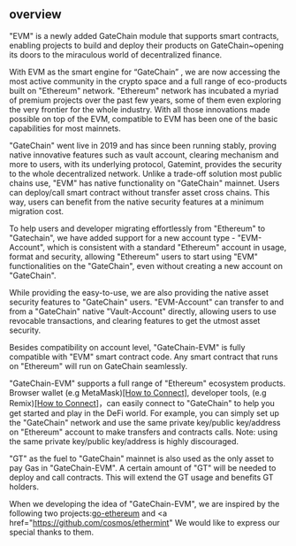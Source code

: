## overview

"EVM" is a newly added GateChain module that supports smart contracts, enabling projects to build and deploy their products on GateChain~opening its doors to the miraculous world of decentralized finance.

With EVM as the smart engine for “GateChain” , we are now accessing the most active community in the crypto space and a full range of eco-products built on "Ethereum" network. "Ethereum" network has incubated a myriad of premium projects over the past few years, some of them even exploring the very frontier for the whole industry. With all those innovations made possible on top of the EVM, compatible to EVM has been one of the basic capabilities for most mainnets.

"GateChain" went live in 2019 and has since been running stably, proving native innovative features such as vault account, clearing mechanism and more to users, with its underlying protocol, Gatemint, provides the security to the whole decentralized network. Unlike a trade-off solution most public chains use, "EVM" has native functionality on "GateChain" mainnet. Users can deploy/call smart contract without transfer asset cross chains. This way, users can benefit from the native security features at a minimum migration cost.

To help users and developer migrating effortlessly from "Ethereum" to "Gatechain", we have added support for a new account type - "EVM-Account", which is consistent with a standard "Ethereum" account in usage, format and security, allowing "Ethereum" users to start using "EVM" functionalities on the "GateChain", even without creating a new account on "GateChain".

While providing the easy-to-use, we are also providing the native asset security features to "GateChain" users. "EVM-Account" can transfer to and from a "GateChain" native "Vault-Account" directly, allowing users to use revocable transactions, and clearing features to get the utmost asset security.

Besides compatibility on account level, "GateChain-EVM" is fully compatible with "EVM" smart contract code. Any smart contract that runs on "Ethereum" will run on GateChain seamlessly.

"GateChain-EVM" supports a full range of "Ethereum" ecosystem products. Browser wallet (e.g MetaMask)[[How to Connect]](../.././integration/tool-metamask/index.md), developer tools, (e.g Remix)[[How to Connect]](../.././integration/tool-remix/index.md)，can easily connect to "GateChain" to help you get started and play in the DeFi world. For example, you can simply set up the "GateChain" network and use the same private key/public key/address on "Ethereum" account to make transfers and contracts calls. Note: using the same private key/public key/address is highly discouraged.

"GT" as the fuel to "GateChain" mainnet is also used as the only asset to pay Gas in "GateChain-EVM". A certain amount of "GT" will be needed to deploy and call contracts. This will extend the GT usage and benefits GT holders. 

When we developing the idea of "GateChain-EVM", we are inspired by the following two projects:<a href="https://github.com/ethereum/go-ethereum" target="_blank">go-ethereum</a> and <a href="https://github.com/cosmos/ethermint"  We would like to express our special thanks to them. 



